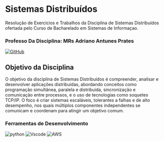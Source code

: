 # Sistemas Distribuídos

Resolução de Exercicios e Trabalhos da Disciplina de Sistemas Distríbuídos ofertada pelo Curso de Bacharelado em Sistemas de Informaçao.

### Professo Da Disciplina: MRs Adriano Antunes Prates 
[![GitHub](https://img.shields.io/badge/GitHub-100000?style=for-the-badge&logo=github&logoColor=white)]([https://github.com/adrianoifnmg])

## Objetivo da Disciplina
O objetivo da disciplina de Sistemas Distribuídos é compreender, analisar e desenvolver aplicações distribuídas, abordando conceitos como programação simultânea, paralela e distribuída, sincronização e comunicação entre processos, e o uso de tecnologias como soquetes TCP/IP. O foco é criar sistemas escaláveis, tolerantes a falhas e de alto desempenho, nos quais múltiplos componentes independentes se comunicam e coordenam para atingir um objetivo comum.

### Ferramentas de Desenvolvimento

![python](https://img.shields.io/badge/python-3670A0?style=for-the-badge&logo=python&logoColor=ffdd54) ![Vscode](https://img.shields.io/badge/Vscode-007ACC?style=for-the-badge&logo=visual-studio-code&logoColor=white) ![AWS](https://img.shields.io/badge/AWS-000.svg?style=for-the-badge&logo=amazon-aws&logoColor=white)

